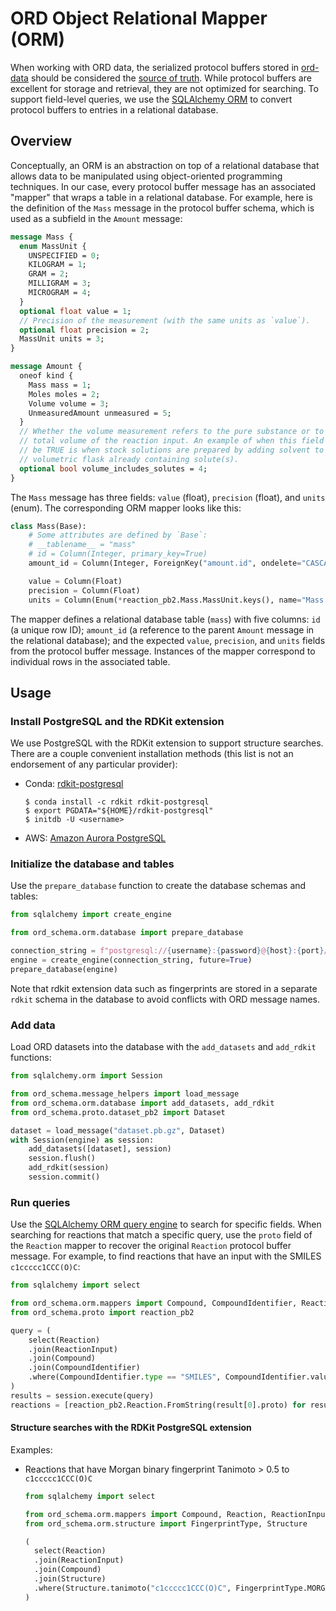 # ORD Object Relational Mapper (ORM)

When working with ORD data, the serialized protocol buffers stored
in [ord-data](https://github.com/open-reaction-database/ord-data) should be considered
the [source of truth](https://en.wikipedia.org/wiki/Single_source_of_truth). While protocol buffers are excellent for
storage and retrieval, they are not optimized for searching. To support field-level queries, we use the 
[SQLAlchemy ORM](https://docs.sqlalchemy.org/en/14/orm/quickstart.html) to convert protocol buffers to entries in a 
relational database.

## Overview

Conceptually, an ORM is an abstraction on top of a relational database that allows data to be manipulated using
object-oriented programming techniques. In our case, every protocol buffer message has an associated "mapper" that wraps
a table in a relational database. For example, here is the definition of the `Mass` message in the protocol buffer
schema, which is used as a subfield in the `Amount` message:

```protobuf
message Mass {
  enum MassUnit {
    UNSPECIFIED = 0;
    KILOGRAM = 1;
    GRAM = 2;
    MILLIGRAM = 3;
    MICROGRAM = 4;
  }
  optional float value = 1;
  // Precision of the measurement (with the same units as `value`).
  optional float precision = 2;
  MassUnit units = 3;
}

message Amount {
  oneof kind {
    Mass mass = 1;
    Moles moles = 2;
    Volume volume = 3;
    UnmeasuredAmount unmeasured = 5;
  }
  // Whether the volume measurement refers to the pure substance or to the
  // total volume of the reaction input. An example of when this field should
  // be TRUE is when stock solutions are prepared by adding solvent to a
  // volumetric flask already containing solute(s).
  optional bool volume_includes_solutes = 4;
}
```

The `Mass` message has three fields: `value` (float), `precision` (float), and `units` (enum). The corresponding ORM
mapper looks like this:

```python
class Mass(Base):
    # Some attributes are defined by `Base`:
    # __tablename__ = "mass"
    # id = Column(Integer, primary_key=True)
    amount_id = Column(Integer, ForeignKey("amount.id", ondelete="CASCADE"), nullable=False, unique=True)

    value = Column(Float)
    precision = Column(Float)
    units = Column(Enum(*reaction_pb2.Mass.MassUnit.keys(), name="Mass.MassUnit"))
```

The mapper defines a relational database table (`mass`) with five columns: `id` (a unique row ID); `amount_id`
(a reference to the parent `Amount` message in the relational database); and the expected `value`, `precision`, and
`units` fields from the protocol buffer message. Instances of the mapper correspond to individual rows in the associated
table.

## Usage

### Install PostgreSQL and the RDKit extension

We use PostgreSQL with the RDKit extension to support structure searches. There are a couple convenient installation
methods (this list is not an endorsement of any particular provider):

* Conda: [rdkit-postgresql](https://www.rdkit.org/docs/Install.html#installing-and-using-postgresql-and-the-rdkit-postgresql-cartridge-from-a-conda-environment)
  
  ```shell
  $ conda install -c rdkit rdkit-postgresql
  $ export PGDATA="${HOME}/rdkit-postgresql"
  $ initdb -U <username>
  ```

* AWS: [Amazon Aurora PostgreSQL](https://aws.amazon.com/about-aws/whats-new/2020/09/amazon-aurora-postgresql-supports-rdkit-extension/)

### Initialize the database and tables

Use the `prepare_database` function to create the database schemas and tables:

```python
from sqlalchemy import create_engine

from ord_schema.orm.database import prepare_database

connection_string = f"postgresql://{username}:{password}@{host}:{port}/{database}"
engine = create_engine(connection_string, future=True)
prepare_database(engine)
```

Note that rdkit extension data such as fingerprints are stored in a separate `rdkit` schema in the database to avoid
conflicts with ORD message names.

### Add data

Load ORD datasets into the database with the `add_datasets` and `add_rdkit` functions:

```python
from sqlalchemy.orm import Session

from ord_schema.message_helpers import load_message
from ord_schema.orm.database import add_datasets, add_rdkit
from ord_schema.proto.dataset_pb2 import Dataset

dataset = load_message("dataset.pb.gz", Dataset)
with Session(engine) as session:
    add_datasets([dataset], session)
    session.flush()
    add_rdkit(session)
    session.commit()
```

### Run queries

Use the [SQLAlchemy ORM query engine](https://docs.sqlalchemy.org/en/14/orm/quickstart.html#simple-select) to search for
specific fields. When searching for reactions that match a specific query, use the `proto` field of the `Reaction` 
mapper to recover the original `Reaction` protocol buffer message. For example, to find reactions that have an input
with the SMILES `c1ccccc1CCC(O)C`:

  ```python
  from sqlalchemy import select
  
  from ord_schema.orm.mappers import Compound, CompoundIdentifier, Reaction, ReactionInput
  from ord_schema.proto import reaction_pb2
  
  query = (
      select(Reaction)
      .join(ReactionInput)
      .join(Compound)
      .join(CompoundIdentifier)
      .where(CompoundIdentifier.type == "SMILES", CompoundIdentifier.value == "c1ccccc1CCC(O)C")
  )
  results = session.execute(query)
  reactions = [reaction_pb2.Reaction.FromString(result[0].proto) for result in results]
  ```

#### Structure searches with the RDKit PostgreSQL extension

Examples:

* Reactions that have Morgan binary fingerprint Tanimoto > 0.5 to `c1ccccc1CCC(O)C`

  ```python
  from sqlalchemy import select
  
  from ord_schema.orm.mappers import Compound, Reaction, ReactionInput
  from ord_schema.orm.structure import FingerprintType, Structure
  
  (
    select(Reaction)
    .join(ReactionInput)
    .join(Compound)
    .join(Structure)
    .where(Structure.tanimoto("c1ccccc1CCC(O)C", FingerprintType.MORGAN_BFP) > 0.5)
  )
  ```
